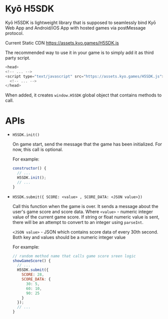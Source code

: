 # Kyō H5SDK
Kyō H5SDK is lightweight library that is supposed to seamlessly bind Kyō Web App and Android/iOS App with hosted games via postMessage protocol.

Current Static CDN https://assets.kyo.games/H5SDK.js

The recommended way to use it in your game is to simply add it as third party script.
```js
<head>
<!-- ... -->
<script type="text/javascript" src="https://assets.kyo.games/H5SDK.js"></script>
  <!-- ... -->
</head>
```
When added, it creates ```window.H5SDK``` global object that contains methods to call.

# APIs
* ```H5SDK.init()```
 
  On game start, send the message that the game has been initialized. For now, this call is optional.
  
  For example:
  
  ```js
  constructor() {
    // ...
    H5SDK.init();
    // ...
  }
  ```
* ```H5SDK.submit({ SCORE: <value> , SCORE_DATA: <JSON value>})```
  
  Call this function when the game is over. It sends a message about the user's game score and score data. Where ```<value>``` - numeric integer value of the current game score. 
  If string or float numeric value is sent, there will be an attempt to convert to an integer using ```parseInt```.
  
  ```<JSON value>``` - JSON which contains score data of every 30th second. Both key and values should be a numeric integer value
  
  For example:
  ```js
  // random method name that calls game score sreen logic 
  showGameScore() {
    // ...
    H5SDK.submit({ 
      SCORE: 28,
      SCORE_DATA: {
        30: 5,
        60: 10,
        90: 25
      }
    });
    // ...
  }
  ```
